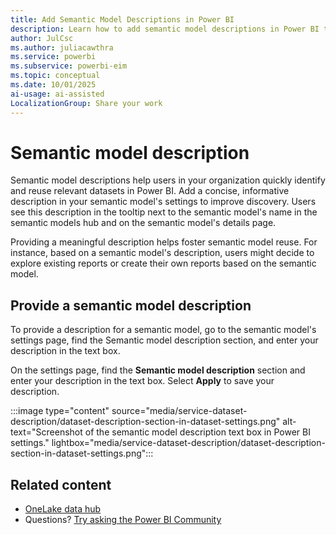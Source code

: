 ```yaml
---
title: Add Semantic Model Descriptions in Power BI
description: Learn how to add semantic model descriptions in Power BI to help users discover and reuse datasets. Improve collaboration with clear, informative descriptions.
author: JulCsc
ms.author: juliacawthra
ms.service: powerbi
ms.subservice: powerbi-eim
ms.topic: conceptual
ms.date: 10/01/2025
ai-usage: ai-assisted
LocalizationGroup: Share your work
---
```

# Semantic model description

Semantic model descriptions help users in your organization quickly identify and reuse relevant datasets in Power BI. Add a concise, informative description in your semantic model's settings to improve discovery. Users see this description in the tooltip next to the semantic model's name in the semantic models hub and on the semantic model's details page.

Providing a meaningful description helps foster semantic model reuse. For instance, based on a semantic model's description, users might decide to explore existing reports or create their own reports based on the semantic model.

## Provide a semantic model description

To provide a description for a semantic model, go to the semantic model's settings page, find the Semantic model description section, and enter your description in the text box.

On the settings page, find the **Semantic model description** section and enter your description in the text box. Select **Apply** to save your description.

:::image type="content" source="media/service-dataset-description/dataset-description-section-in-dataset-settings.png" alt-text="Screenshot of the semantic model description text box in Power BI settings." lightbox="media/service-dataset-description/dataset-description-section-in-dataset-settings.png":::

## Related content

- [OneLake data hub](service-data-hub.md)
- Questions? [Try asking the Power BI Community](https://community.powerbi.com/)
